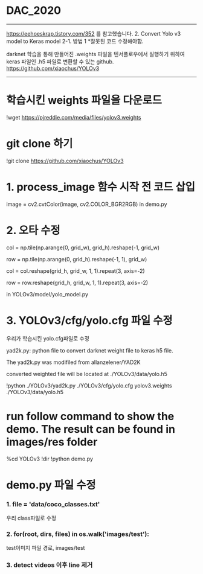 # DAC_2020

---


https://eehoeskrap.tistory.com/352 를 참고했습니다.
2. Convert Yolo v3 model to Keras model
2-1. 방법 1
*잘못된 코드 수정해야함.

darknet 학습을 통해 만들어진 .weights 파일을 텐서플로우에서 실행하기 위하여 keras 파일인 .h5 파일로 변환할 수 있는 github. https://github.com/xiaochus/YOLOv3


---


# 학습시킨 weights 파일을 다운로드
!wget https://pjreddie.com/media/files/yolov3.weights

# git clone 하기
!git clone https://github.com/xiaochus/YOLOv3
# 1. process_image 함수 시작 전 코드 삽입
image = cv2.cvtColor(image, cv2.COLOR_BGR2RGB)
in demo.py

# 2. 오타 수정
col = np.tile(np.arange(0, grid_w), grid_h).reshape(-1, grid_w)

row = np.tile(np.arange(0, grid_h).reshape(-1, 1), grid_w) 

col = col.reshape(grid_h, grid_w, 1, 1).repeat(3, axis=-2) 

row = row.reshape(grid_h, grid_w, 1, 1).repeat(3, axis=-2)


in YOLOv3/model/yolo_model.py

# 3. YOLOv3/cfg/yolo.cfg 파일 수정
우리가 학습시킨 yolo.cfg파일로 수정

yad2k.py: python file to convert darknet weight file to keras h5 file. 

The yad2k.py was modifiled from allanzelener/YAD2K

converted weighted file will be located at ./YOLOv3/data/yolo.h5

!python ./YOLOv3/yad2k.py ./YOLOv3/cfg/yolo.cfg yolov3.weights ./YOLOv3/data/yolo.h5

# run follow command to show the demo. The result can be found in images/res folder
%cd YOLOv3
!dir
!python demo.py

# demo.py 파일 수정
### 1. file = 'data/coco_classes.txt'
우리 class파일로 수정

### 2. for(root, dirs, files) in os.walk('images/test'):
test이미지 파일 경로, images/test

### 3. detect videos 이후 line 제거
